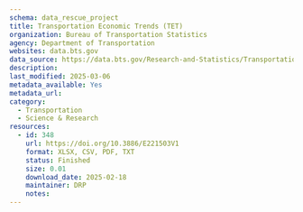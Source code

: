 ```yaml
---
schema: data_rescue_project 
title: Transportation Economic Trends (TET)
organization: Bureau of Transportation Statistics
agency: Department of Transportation
websites: data.bts.gov
data_source: https://data.bts.gov/Research-and-Statistics/Transportation-Economic-Trends-TET-data/tcq5-4pgu/about_data
description: 
last_modified: 2025-03-06
metadata_available: Yes
metadata_url: 
category:
  - Transportation 
  - Science & Research 
resources:
  - id: 348
    url: https://doi.org/10.3886/E221503V1
    format: XLSX, CSV, PDF, TXT
    status: Finished
    size: 0.01
    download_date: 2025-02-18
    maintainer: DRP
    notes: 
---
```

